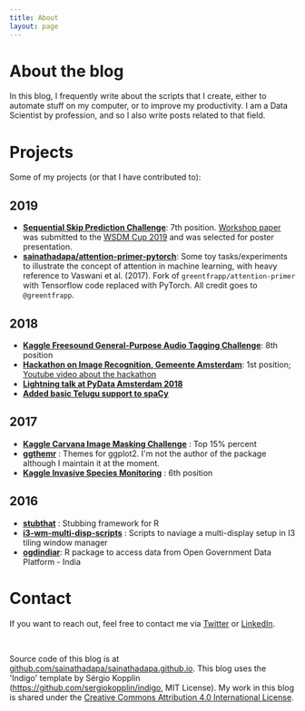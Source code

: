```yaml
---
title: About
layout: page
---
```


# About the blog

In this blog, I frequently write about the scripts that I create, either to automate stuff on my computer, or to improve my productivity. I am a Data Scientist by profession, and so I also write posts related to that field.

# Projects

Some of my projects (or that I have contributed to):

## 2019
- **[Sequential Skip Prediction Challenge](https://github.com/sainathadapa/spotify-sequential-skip-prediction)**: 7th position. [Workshop paper](https://github.com/sainathadapa/spotify-sequential-skip-prediction/blob/master/workshop-paper-source/paper.pdf) was submitted to the [WSDM Cup 2019](http://www.wsdm-conference.org/2019/wsdm-cup-2019.php) and was selected for poster presentation.
- **[sainathadapa/attention-primer-pytorch](https://github.com/sainathadapa/attention-primer-pytorch)**: Some toy tasks/experiments to illustrate the concept of attention in machine learning, with heavy reference to Vaswani et al. (2017). Fork of `greentfrapp/attention-primer` with Tensorflow code replaced with PyTorch. All credit goes to `@greentfrapp`.


## 2018
- **[Kaggle Freesound General-Purpose Audio Tagging Challenge](https://github.com/sainathadapa/kaggle-freesound-audio-tagging/blob/master/README.md)**: 8th position
- **[Hackathon on Image Recognition, Gemeente Amsterdam](https://github.com/sainathadapa/ams-hackathon)**: 1st position; [Youtube video about the hackathon](https://www.youtube.com/watch?v=3rpcvFoQ8s8)
- **[Lightning talk at PyData Amsterdam 2018](https://youtu.be/kmcHaZ5I81Y?t=1010)**
- **[Added basic Telugu support to spaCy](https://github.com/explosion/spaCy/pull/2751)**

## 2017
- **[Kaggle Carvana Image Masking Challenge](https://github.com/sainathadapa/kaggle-carvana-image-masking-challenge)** : Top 15% percent
- **[ggthemr](https://github.com/cttobin/ggthemr)** : Themes for ggplot2. I'm not the author of the package although I maintain it at the moment.
- **[Kaggle Invasive Species Monitoring](https://github.com/sainathadapa/kaggle-invasive-species-monitoring)** : 6th position

## 2016
- **[stubthat](https://github.com/sainathadapa/stubthat)** : Stubbing framework for R
- **[i3-wm-multi-disp-scripts](https://github.com/sainathadapa/i3-wm-multi-disp-scripts)** : Scripts to naviage a multi-display setup in I3 tiling window manager
- **[ogdindiar](https://github.com/steadyfish/ogdindiar)**: R package to access data from Open Government Data Platform - India


# Contact

If you want to reach out, feel free to contact me via [Twitter](https://twitter.com/sainathadapa) or [LinkedIn](https://linkedin.com/in/sainathadapa).

<br>

Source code of this blog is at [github.com/sainathadapa/sainathadapa.github.io](https://github.com/sainathadapa/sainathadapa.github.io). This blog uses the 'Indigo' template by Sérgio Kopplin (https://github.com/sergiokopplin/indigo, MIT License). My work in this blog is shared under the [Creative Commons Attribution 4.0 International License](http://creativecommons.org/licenses/by/4.0/).
